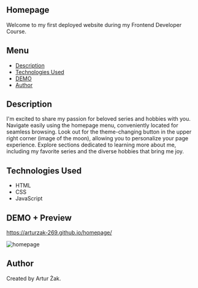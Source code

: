 ## Homepage
Welcome to my first deployed website during my Frontend Developer Course. 

## Menu
* [Description](#description)
* [Technologies Used](#technologies-used)
* [DEMO](#demo)
* [Author](#author)

## Description 
I'm excited to share my passion for beloved series and hobbies with you. Navigate easily using the homepage menu, conveniently located for seamless browsing. Look out for the theme-changing button in the upper right corner (image of the moon), allowing you to personalize your page experience. Explore sections dedicated to learning more about me, including my favorite series and the diverse hobbies that bring me joy.

## Technologies Used
- HTML
- CSS
- JavaScript

## DEMO + Preview
https://arturzak-269.github.io/homepage/

![homepage](https://github.com/artur-zak269/homepage/blob/main/images/Website-Preview.png?raw=true)

## Author
Created by Artur Żak.